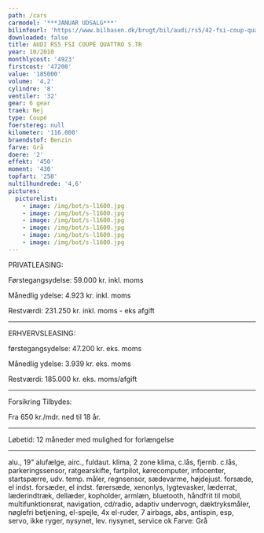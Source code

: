 ```yaml
---
path: /cars
carmodel: '***JANUAR UDSALG***'
bilinfourl: 'https://www.bilbasen.dk/brugt/bil/audi/rs5/42-fsi-coup-quattro-s-tr-2d/4167765'
downloaded: false
title: AUDI RS5 FSI COUPÉ QUATTRO S.TR
year: 10/2010
monthlycost: '4923'
firstcost: '47200'
value: '185000'
volume: '4,2'
cylindre: '8'
ventiler: '32'
gear: 6 gear
traek: Nej
type: Coupé
foerstereg: null
kilometer: '116.000'
braendstof: Benzin
farve: Grå
doere: '2'
effekt: '450'
moment: '430'
topfart: '250'
nultilhundrede: '4,6'
pictures:
  picturelist:
    - image: /img/bot/s-l1600.jpg
    - image: /img/bot/s-l1600.jpg
    - image: /img/bot/s-l1600.jpg
    - image: /img/bot/s-l1600.jpg
    - image: /img/bot/s-l1600.jpg
    - image: /img/bot/s-l1600.jpg
---
```

PRIVATLEASING:

Førstegangsydelse: 59.000 kr. inkl. moms

Månedlig ydelse: 4.923 kr. inkl. moms

Restværdi: 231.250 kr. inkl. moms - eks afgift

___________________________________

ERHVERVSLEASING:

førstegangsydelse: 47.200 kr. eks. moms

Månedlig ydelse: 3.939 kr. eks. moms

Restværdi: 185.000 kr. eks. moms/afgift

___________________________________

Forsikring Tilbydes:

Fra 650 kr./mdr. ned til 18 år.
___________________________________

Løbetid: 12 måneder med mulighed for forlængelse

___________________________________

alu., 19" alufælge, airc., fuldaut. klima, 2 zone klima, c.lås, fjernb. c.lås, parkeringssensor, ratgearskifte, fartpilot, kørecomputer, infocenter, startspærre, udv. temp. måler, regnsensor, sædevarme, højdejust. forsæde, el indst. forsæder, el indst. førersæde, xenonlys, lygtevasker, læderrat, læderindtræk, dellæder, kopholder, armlæn, bluetooth, håndfrit til mobil, multifunktionsrat, navigation, cd/radio, adaptiv undervogn, dæktryksmåler, nøglefri betjening, el-spejle, 4x el-ruder, 7 airbags, abs, antispin, esp, servo, ikke ryger, nysynet, lev. nysynet, service ok
Farve: Grå
